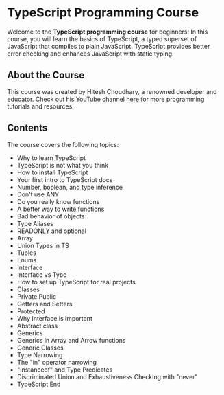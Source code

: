 # TypeScript Programming Course

Welcome to the **TypeScript programming course** for beginners! In this course, you will learn the basics of TypeScript, a typed superset of JavaScript that compiles to plain JavaScript. TypeScript provides better error checking and enhances JavaScript with static typing.

## About the Course

This course was created by Hitesh Choudhary, a renowned developer and educator. Check out his YouTube channel [here](https://www.youtube.com/hiteshchoudharydo) for more programming tutorials and resources.

## Contents

The course covers the following topics:

- Why to learn TypeScript
- TypeScript is not what you think
- How to install TypeScript
- Your first intro to TypeScript docs
- Number, boolean, and type inference
- Don't use ANY
- Do you really know functions
- A better way to write functions
- Bad behavior of objects
- Type Aliases
- READONLY and optional
- Array
- Union Types in TS
- Tuples
- Enums
- Interface
- Interface vs Type
- How to set up TypeScript for real projects
- Classes
- Private Public
- Getters and Setters
- Protected
- Why Interface is important
- Abstract class
- Generics
- Generics in Array and Arrow functions
- Generic Classes
- Type Narrowing
- The "in" operator narrowing
- "instanceof" and Type Predicates
- Discriminated Union and Exhaustiveness Checking with "never"
- TypeScript End
